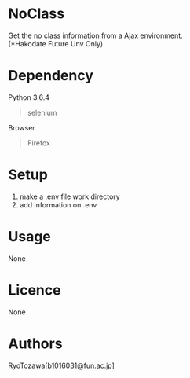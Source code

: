 #  NoClass

Get the no class information from a Ajax environment.  
(*Hakodate Future Unv Only)

# Dependency

Python 3.6.4
>selenium  

Browser
>Firefox
# Setup

1. make a .env file work directory
2. add information on .env

# Usage
None
# Licence
None
# Authors
RyoTozawa[b1016031@fun.ac.jp]